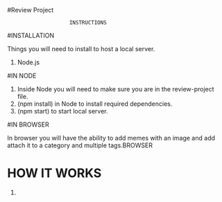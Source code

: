 #Review Project

                        INSTRUCTIONS

#INSTALLATION 

Things you will need to install to host a local server.
1. Node.js

#IN NODE

1. Inside Node you will need to make sure you are in the review-project file.
2. (npm install) in Node to install required dependencies.
3. (npm start) to start local server.

#IN BROWSER

In browser you will have the ability to add memes with an image and add attach it to a category and multiple tags.BROWSER

# HOW IT WORKS

1. 
